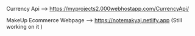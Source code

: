 


Currency Api --> https://myprojects2.000webhostapp.com/CurrencyApi/

MakeUp Ecommerce Webpage --> https://notemakyaj.netlify.app (Still working on it )



